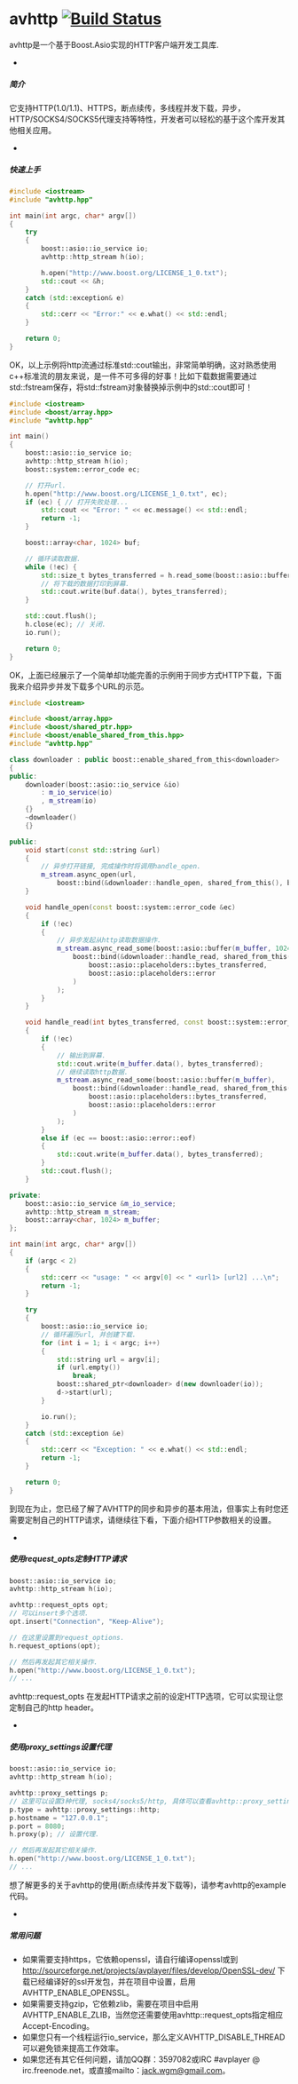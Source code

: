 avhttp [![Build Status](https://travis-ci.org/avplayer/avhttp.png?branch=master)](https://travis-ci.org/avplayer/avhttp)
======

avhttp是一个基于Boost.Asio实现的HTTP客户端开发工具库.

-
##### 简介


它支持HTTP(1.0/1.1)、HTTPS，断点续传，多线程并发下载，异步，HTTP/SOCKS4/SOCKS5代理支持等特性，开发者可以轻松的基于这个库开发其他相关应用。

-
##### 快速上手
``` c++
#include <iostream>
#include "avhttp.hpp"

int main(int argc, char* argv[])
{
	try
	{
		boost::asio::io_service io;
		avhttp::http_stream h(io);

		h.open("http://www.boost.org/LICENSE_1_0.txt");
		std::cout << &h;
	}
	catch (std::exception& e)
	{
		std::cerr << "Error:" << e.what() << std::endl;
	}

	return 0;
}
```

OK，以上示例将http流通过标准std::cout输出，非常简单明确，这对熟悉使用c++标准流的朋友来说，是一件不可多得的好事！比如下载数据需要通过std::fstream保存，将std::fstream对象替换掉示例中的std::cout即可！

``` c++
#include <iostream>
#include <boost/array.hpp>
#include "avhttp.hpp"

int main()
{
	boost::asio::io_service io;
	avhttp::http_stream h(io);
	boost::system::error_code ec;

	// 打开url.
	h.open("http://www.boost.org/LICENSE_1_0.txt", ec);
	if (ec) { // 打开失败处理...
		std::cout << "Error: " << ec.message() << std::endl;
		return -1;
	}

	boost::array<char, 1024> buf;

	// 循环读取数据.
	while (!ec) {
		std::size_t bytes_transferred = h.read_some(boost::asio::buffer(buf), ec);
		// 将下载的数据打印到屏幕.
		std::cout.write(buf.data(), bytes_transferred);
	}

	std::cout.flush();
	h.close(ec); // 关闭.
	io.run();

	return 0;
}
``` 

OK，上面已经展示了一个简单却功能完善的示例用于同步方式HTTP下载，下面我来介绍异步并发下载多个URL的示范。

``` c++
#include <iostream>

#include <boost/array.hpp>
#include <boost/shared_ptr.hpp>
#include <boost/enable_shared_from_this.hpp>
#include "avhttp.hpp"

class downloader : public boost::enable_shared_from_this<downloader>
{
public:
	downloader(boost::asio::io_service &io)
		: m_io_service(io)
		, m_stream(io)
	{}
	~downloader()
	{}

public:
	void start(const std::string &url)
	{
		// 异步打开链接, 完成操作时将调用handle_open.
		m_stream.async_open(url,
			boost::bind(&downloader::handle_open, shared_from_this(), boost::asio::placeholders::error));
	}

	void handle_open(const boost::system::error_code &ec)
	{
		if (!ec)
		{
			// 异步发起从http读取数据操作.
			m_stream.async_read_some(boost::asio::buffer(m_buffer, 1024),
				boost::bind(&downloader::handle_read, shared_from_this(),
					boost::asio::placeholders::bytes_transferred,
					boost::asio::placeholders::error
				)
			);
		}
	}

	void handle_read(int bytes_transferred, const boost::system::error_code &ec)
	{
		if (!ec)
		{
			// 输出到屏幕.
			std::cout.write(m_buffer.data(), bytes_transferred);
			// 继续读取http数据.
			m_stream.async_read_some(boost::asio::buffer(m_buffer),
				boost::bind(&downloader::handle_read, shared_from_this(),
					boost::asio::placeholders::bytes_transferred,
					boost::asio::placeholders::error
				)
			);
		}
		else if (ec == boost::asio::error::eof)
		{
			std::cout.write(m_buffer.data(), bytes_transferred);
		}
		std::cout.flush();
	}

private:
	boost::asio::io_service &m_io_service;
	avhttp::http_stream m_stream;
	boost::array<char, 1024> m_buffer;
};

int main(int argc, char* argv[])
{
	if (argc < 2)
	{
		std::cerr << "usage: " << argv[0] << " <url1> [url2] ...\n";
		return -1;
	}

	try
	{
		boost::asio::io_service io;
		// 循环遍历url, 并创建下载.
		for (int i = 1; i < argc; i++)
		{
			std::string url = argv[i];
			if (url.empty())
				break;
			boost::shared_ptr<downloader> d(new downloader(io));
			d->start(url);
		}

		io.run();
	}
	catch (std::exception &e)
	{
		std::cerr << "Exception: " << e.what() << std::endl;
		return -1;
	}

	return 0;
}
``` 

到现在为止，您已经了解了AVHTTP的同步和异步的基本用法，但事实上有时您还需要定制自己的HTTP请求，请继续往下看，下面介绍HTTP参数相关的设置。


-

##### 使用request_opts定制HTTP请求

``` c++
boost::asio::io_service io;
avhttp::http_stream h(io);

avhttp::request_opts opt;
// 可以insert多个选项.
opt.insert("Connection", "Keep-Alive");

// 在这里设置到request_options.
h.request_options(opt);

// 然后再发起其它相关操作.
h.open("http://www.boost.org/LICENSE_1_0.txt");
// ...
``` 

avhttp::request_opts 在发起HTTP请求之前的设定HTTP选项，它可以实现让您定制自己的http header。

-


##### 使用proxy_settings设置代理

``` c++
boost::asio::io_service io;
avhttp::http_stream h(io);

avhttp::proxy_settings p;
// 这里可以设置3种代理, socks4/socks5/http, 具体可以查看avhttp::proxy_settings的声明.
p.type = avhttp::proxy_settings::http;
p.hostname = "127.0.0.1";
p.port = 8080;
h.proxy(p); // 设置代理.

// 然后再发起其它相关操作.
h.open("http://www.boost.org/LICENSE_1_0.txt");
// ...
``` 

想了解更多的关于avhttp的使用(断点续传并发下载等)，请参考avhttp的example代码。

-


##### 常用问题

* 如果需要支持https，它依赖openssl，请自行编译openssl或到 http://sourceforge.net/projects/avplayer/files/develop/OpenSSL-dev/ 下载已经编译好的ssl开发包，并在项目中设置，启用AVHTTP_ENABLE_OPENSSL。
* 如果需要支持gzip，它依赖zlib，需要在项目中启用AVHTTP_ENABLE_ZLIB，当然您还需要使用avhttp::request_opts指定相应Accept-Encoding。
* 如果您只有一个线程运行io_service，那么定义AVHTTP_DISABLE_THREAD可以避免锁来提高工作效率。
* 如果您还有其它任何问题，请加QQ群：3597082或IRC #avplayer @ irc.freenode.net，或直接mailto：jack.wgm@gmail.com。

